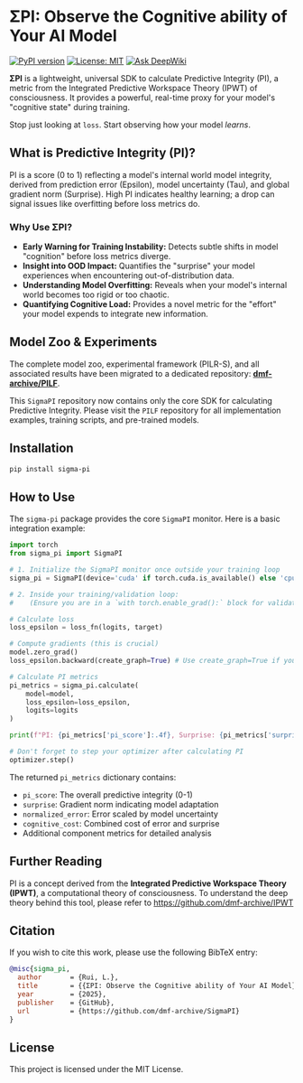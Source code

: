 # ΣPI: Observe the Cognitive ability of Your AI Model

[![PyPI version](https://badge.fury.io/py/sigma-pi.svg)](https://badge.fury.io/py/sigma-pi)
[![License: MIT](https://img.shields.io/badge/License-MIT-yellow.svg)](https://opensource.org/licenses/MIT)
[![Ask DeepWiki](https://deepwiki.com/badge.svg)](https://deepwiki.com/dmf-archive/SigmaPI)

**ΣPI** is a lightweight, universal SDK to calculate Predictive Integrity (PI), a metric from the Integrated Predictive Workspace Theory (IPWT) of consciousness. It provides a powerful, real-time proxy for your model's "cognitive state" during training.

Stop just looking at `loss`. Start observing how your model _learns_.

## What is Predictive Integrity (PI)?

PI is a score (0 to 1) reflecting a model's internal world model integrity, derived from prediction error (Epsilon), model uncertainty (Tau), and global gradient norm (Surprise). High PI indicates healthy learning; a drop can signal issues like overfitting before loss metrics do.

### Why Use ΣPI?

- **Early Warning for Training Instability:** Detects subtle shifts in model "cognition" before loss metrics diverge.
- **Insight into OOD Impact:** Quantifies the "surprise" your model experiences when encountering out-of-distribution data.
- **Understanding Model Overfitting:** Reveals when your model's internal world becomes too rigid or too chaotic.
- **Quantifying Cognitive Load:** Provides a novel metric for the "effort" your model expends to integrate new information.

## Model Zoo & Experiments

The complete model zoo, experimental framework (PILR-S), and all associated results have been migrated to a dedicated repository: **[dmf-archive/PILF](https://github.com/dmf-archive/PILF)**.

This `SigmaPI` repository now contains only the core SDK for calculating Predictive Integrity. Please visit the `PILF` repository for all implementation examples, training scripts, and pre-trained models.

## Installation

```bash
pip install sigma-pi
```

## How to Use

The `sigma-pi` package provides the core `SigmaPI` monitor. Here is a basic integration example:

```python
import torch
from sigma_pi import SigmaPI

# 1. Initialize the SigmaPI monitor once outside your training loop
sigma_pi = SigmaPI(device='cuda' if torch.cuda.is_available() else 'cpu')

# 2. Inside your training/validation loop:
#    (Ensure you are in a `with torch.enable_grad():` block for validation)

# Calculate loss
loss_epsilon = loss_fn(logits, target)

# Compute gradients (this is crucial)
model.zero_grad()
loss_epsilon.backward(create_graph=True) # Use create_graph=True if you need to backprop through PI metrics

# Calculate PI metrics
pi_metrics = sigma_pi.calculate(
    model=model,
    loss_epsilon=loss_epsilon,
    logits=logits
)

print(f"PI: {pi_metrics['pi_score']:.4f}, Surprise: {pi_metrics['surprise']:.4f}")

# Don't forget to step your optimizer after calculating PI
optimizer.step()
```

The returned `pi_metrics` dictionary contains:

- `pi_score`: The overall predictive integrity (0-1)
- `surprise`: Gradient norm indicating model adaptation
- `normalized_error`: Error scaled by model uncertainty
- `cognitive_cost`: Combined cost of error and surprise
- Additional component metrics for detailed analysis

## Further Reading

PI is a concept derived from the **Integrated Predictive Workspace Theory (IPWT)**, a computational theory of consciousness. To understand the deep theory behind this tool, please refer to <https://github.com/dmf-archive/IPWT>

## Citation

If you wish to cite this work, please use the following BibTeX entry:

```bibtex
@misc{sigma_pi,
  author       = {Rui, L.},
  title        = {{ΣPI: Observe the Cognitive ability of Your AI Model}},
  year         = {2025},
  publisher    = {GitHub},
  url          = {https://github.com/dmf-archive/SigmaPI}
}
```

## License

This project is licensed under the MIT License.

